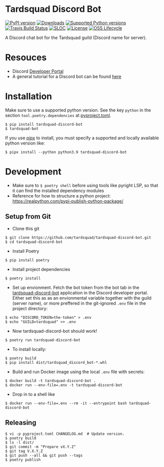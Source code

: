 # Tardsquad Discord Bot
[![PyPI version](https://badge.fury.io/py/tardsquad-discord-bot.svg)](https://badge.fury.io/py/tardsquad-discord-bot)
[![Downloads](https://pepy.tech/badge/tardsquad-discord-bot)](https://pepy.tech/project/tardsquad-discord-bot)
[![Supported Python versions](https://img.shields.io/pypi/pyversions/tardsquad-discord-bot)](#)
[![Travis Build Status](https://img.shields.io/travis/com/tardsquad/tardsquad-discord-bot/master?logo=travis)](https://app.travis-ci.com/github/tardsquad/tardsquad-discord-bot)
[![SLOC](https://img.shields.io/tokei/lines/github/tardsquad/tardsquad-discord-bot)](#)
[![License](https://img.shields.io/pypi/l/tardsquad-discord-bot)](https://github.com/tardsquad/tardsquad-discord-bot/blob/master/LICENSE)
[![OSS Lifecycle](https://img.shields.io/osslifecycle/tardsquad/tardsquad-discord-bot)](https://github.com/Netflix/osstracker)

A Discord chat bot for the Tardsquad guild (Discord name for server).

# Resouces
* Discord [Developer Portal](https://discordapp.com/developers/applications)
* A general tutorial for a Discord bot can be found [here](https://realpython.com/how-to-make-a-discord-bot-python/)

# Installation
Make sure to use a supported python version. See the key `python` in the section `tool.poetry.dependencies` at [pyproject.toml](https://github.com/tardsquad/tardsquad-discord-bot/blob/master/pyproject.toml).

```console
$ pip install tardsquad-discord-bot
$ tardsquad-bot
```

If you use [pipx](https://pypi.org/project/pipx/) to install, you must specify a supported and locally available python version like:

```console
$ pipx install --python python3.9 tardsquad-discord-bot
```

# Development
* Make sure to `$ poetry shell` before using tools like pyright LSP, so that it can find the installed dependency modules
* Reference for how to structure a python project: https://realpython.com/pypi-publish-python-package/

## Setup from Git
* Clone this git
```console
$ git clone https://github.com/tardsquad/tardsquad-discord-bot.git
$ cd tardsquad-discord-bot
```
* Install Poetry
```console
$ pip install poetry
```
* Install project dependencies
```console
$ poetry install
```

* Set up envionment. Fetch the bot token from the bot tab in the [tardsquad-discord-bot](https://discord.com/developers/applications/921085762190057532/bot) application in the Discord developer portal. Either set this as as an envionmental variable together with the guild (server name), or more preffered in the git-ignored `.env` file in the project directory:
```console
$ echo "DISCORD_TOKEN=the-token" > .env
$ echo "GUILD=tardsquad" >> .env
```

* Now tardsquad-discord-bot should work!
```console
$ poetry run tardsquad-discord-bot
```

* To install locally:
```console
$ poetry build
$ pip install dist/tardsquad_discord_bot-*.whl
```

* Build and run Docker image using the local `.env` file with secrets:
```console
$ docker build -t tardsquad-discord-bot .
$ docker run --env-file=.env -t tardsquad-discord-bot
```

* Drop in to a shell like
```console
$ docker run --env-file=.env --rm -it --entrypoint bash tardsquad-discord-bot
```


## Releasing
```console
$ vi -p pyproject.toml CHANGELOG.md  # Update version.
$ poetry build
$ ls -l dist/
$ git commit -m "Prepare vX.Y.Z"
$ git tag V.X.Y.Z
$ git push --all && git push --tags
$ poetry publish
```

